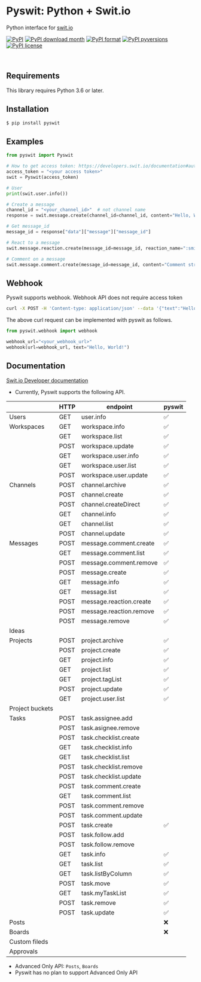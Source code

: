 # Pyswit: Python + Swit.io

Python interface for [swit.io](https://swit.io/)

[![PyPI](https://img.shields.io/pypi/v/pyswit?color=green)](https://pypi.python.org/pypi/pyswit/)
[![PyPI download month](https://img.shields.io/pypi/dm/pyswit.svg)](https://pypi.python.org/pypi/pyswit/)
[![PyPI format](https://img.shields.io/pypi/format/pyswit.svg)](https://pypi.python.org/pypi/pyswit/)
[![PyPI pyversions](https://img.shields.io/pypi/pyversions/pyswit.svg)](https://pypi.python.org/pypi/pyswit/)
[![PyPI license](https://img.shields.io/pypi/l/pyswit?color=%23D22128)](https://pypi.python.org/pypi/pyswit/)

<br>

## Requirements

This library requires Python 3.6 or later.

## Installation

```sh
$ pip install pyswit
```

## Examples

```py
from pyswit import Pyswit

# How to get access token: https://developers.swit.io/documentation#authentication
access_token = "<your access token>"
swit = Pyswit(access_token)

# User
print(swit.user.info())

# Create a message
channel_id = "<your_channel_id>"  # not channel name
response = swit.message.create(channel_id=channel_id, content="Hello, World!")

# Get message_id
message_id = response["data"]["message"]["message_id"]

# React to a message
swit.message.reaction.create(message_id=message_id, reaction_name=":smile:")

# Comment on a message
swit.message.comment.create(message_id=message_id, content="Comment string here")
```

## Webhook

Pyswit supports webhook.
Webhook API does not require access token

```sh
curl -X POST -H 'Content-type: application/json' --data '{"text":"Hello, World!"}' <your_webhook_url>
```

The above curl request can be implemented with pyswit as follows.

```py
from pyswit.webhook import webhook

webhook_url="<your_webhook_url>"
webhook(url=webhook_url, text="Hello, World!")
```

## Documentation

[Swit.io Developer documentation](https://developers.swit.io/documentation#introduction)

- Currently, Pyswit supports the following API.

|                 | HTTP | endpoint                | pyswit             |
| --------------- | ---- | ----------------------- | ------------------ |
| Users           | GET  | user.info               | :white_check_mark: |
| Workspaces      | GET  | workspace.info          | :white_check_mark: |
|                 | GET  | workspace.list          | :white_check_mark: |
|                 | POST | workspace.update        | :white_check_mark: |
|                 | GET  | workspace.user.info     | :white_check_mark: |
|                 | GET  | workspace.user.list     | :white_check_mark: |
|                 | POST | workspace.user.update   | :white_check_mark: |
| Channels        | POST | channel.archive         | :white_check_mark: |
|                 | POST | channel.create          | :white_check_mark: |
|                 | POST | channel.createDirect    | :white_check_mark: |
|                 | GET  | channel.info            | :white_check_mark: |
|                 | GET  | channel.list            | :white_check_mark: |
|                 | POST | channel.update          | :white_check_mark: |
| Messages        | POST | message.comment.create  | :white_check_mark: |
|                 | GET  | message.comment.list    | :white_check_mark: |
|                 | POST | message.comment.remove  | :white_check_mark: |
|                 | POST | message.create          | :white_check_mark: |
|                 | GET  | message.info            | :white_check_mark: |
|                 | GET  | message.list            | :white_check_mark: |
|                 | POST | message.reaction.create | :white_check_mark: |
|                 | POST | message.reaction.remove | :white_check_mark: |
|                 | POST | message.remove          | :white_check_mark: |
| Ideas           |      |                         |                    |
| Projects        | POST | project.archive         | :white_check_mark: |
|                 | POST | project.create          | :white_check_mark: |
|                 | GET  | project.info            | :white_check_mark: |
|                 | GET  | project.list            | :white_check_mark: |
|                 | GET  | project.tagList         | :white_check_mark: |
|                 | POST | project.update          | :white_check_mark: |
|                 | GET  | project.user.list       | :white_check_mark: |
| Project buckets |      |                         |                    |
| Tasks           | POST | task.assignee.add       |                    |
|                 | POST | task.asignee.remove     |                    |
|                 | POST | task.checklist.create   |                    |
|                 | GET  | task.checklist.info     |                    |
|                 | GET  | task.checklist.list     |                    |
|                 | POST | task.checklist.remove   |                    |
|                 | POST | task.checklist.update   |                    |
|                 | POST | task.comment.create     |                    |
|                 | GET  | task.comment.list       |                    |
|                 | POST | task.comment.remove     |                    |
|                 | POST | task.comment.update     |                    |
|                 | POST | task.create             | :white_check_mark: |
|                 | POST | task.follow.add         |                    |
|                 | POST | task.follow.remove      |                    |
|                 | GET  | task.info               | :white_check_mark: |
|                 | GET  | task.list               | :white_check_mark: |
|                 | GET  | task.listByColumn       | :white_check_mark: |
|                 | POST | task.move               | :white_check_mark: |
|                 | GET  | task.myTaskList         | :white_check_mark: |
|                 | POST | task.remove             | :white_check_mark: |
|                 | POST | task.update             | :white_check_mark: |
| Posts           |      |                         | :x:                |
| Boards          |      |                         | :x:                |
| Custom fileds   |      |                         |                    |
| Approvals       |      |                         |                    |

- Advanced Only API: `Posts`, `Boards`
- Pyswit has no plan to support Advanced Only API
